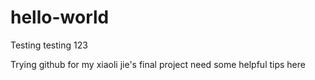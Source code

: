 # hello-world
Testing testing 123

Trying github for my xiaoli jie's final project
need some helpful tips here 
